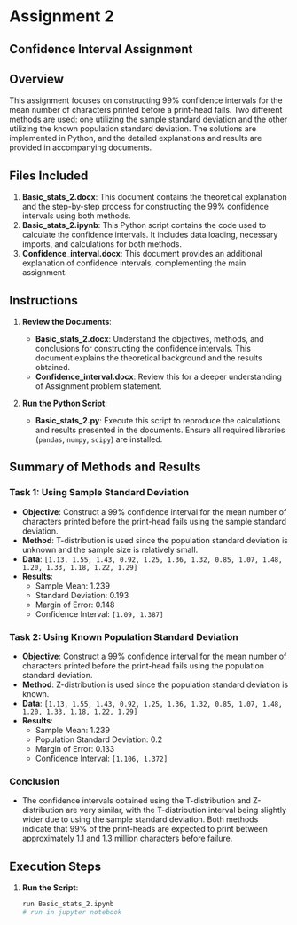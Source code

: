 # Assignment 2

## Confidence Interval Assignment

## Overview
This assignment focuses on constructing 99% confidence intervals for the mean number of characters printed before a print-head fails. Two different methods are used: one utilizing the sample standard deviation and the other utilizing the known population standard deviation. The solutions are implemented in Python, and the detailed explanations and results are provided in accompanying documents.

## Files Included
1. **Basic_stats_2.docx**: This document contains the theoretical explanation and the step-by-step process for constructing the 99% confidence intervals using both methods.
2. **Basic_stats_2.ipynb**: This Python script contains the code used to calculate the confidence intervals. It includes data loading, necessary imports, and calculations for both methods.
3. **Confidence_interval.docx**: This document provides an additional explanation of confidence intervals, complementing the main assignment.

## Instructions
1. **Review the Documents**:
   - **Basic_stats_2.docx**: Understand the objectives, methods, and conclusions for constructing the confidence intervals. This document explains the theoretical background and the results obtained.
   - **Confidence_interval.docx**: Review this for a deeper understanding of Assignment problem statement.

2. **Run the Python Script**:
   - **Basic_stats_2.py**: Execute this script to reproduce the calculations and results presented in the documents. Ensure all required libraries (`pandas`, `numpy`, `scipy`) are installed.

## Summary of Methods and Results

### Task 1: Using Sample Standard Deviation
- **Objective**: Construct a 99% confidence interval for the mean number of characters printed before the print-head fails using the sample standard deviation.
- **Method**: T-distribution is used since the population standard deviation is unknown and the sample size is relatively small.
- **Data**: `[1.13, 1.55, 1.43, 0.92, 1.25, 1.36, 1.32, 0.85, 1.07, 1.48, 1.20, 1.33, 1.18, 1.22, 1.29]`
- **Results**:
  - Sample Mean: 1.239
  - Standard Deviation: 0.193
  - Margin of Error: 0.148
  - Confidence Interval: `[1.09, 1.387]`

### Task 2: Using Known Population Standard Deviation
- **Objective**: Construct a 99% confidence interval for the mean number of characters printed before the print-head fails using the population standard deviation.
- **Method**: Z-distribution is used since the population standard deviation is known.
- **Data**: `[1.13, 1.55, 1.43, 0.92, 1.25, 1.36, 1.32, 0.85, 1.07, 1.48, 1.20, 1.33, 1.18, 1.22, 1.29]`
- **Results**:
  - Sample Mean: 1.239
  - Population Standard Deviation: 0.2
  - Margin of Error: 0.133
  - Confidence Interval: `[1.106, 1.372]`

### Conclusion
- The confidence intervals obtained using the T-distribution and Z-distribution are very similar, with the T-distribution interval being slightly wider due to using the sample standard deviation. Both methods indicate that 99% of the print-heads are expected to print between approximately 1.1 and 1.3 million characters before failure.

## Execution Steps
1. **Run the Script**:
   ```bash
   run Basic_stats_2.ipynb 
   # run in jupyter notebook

